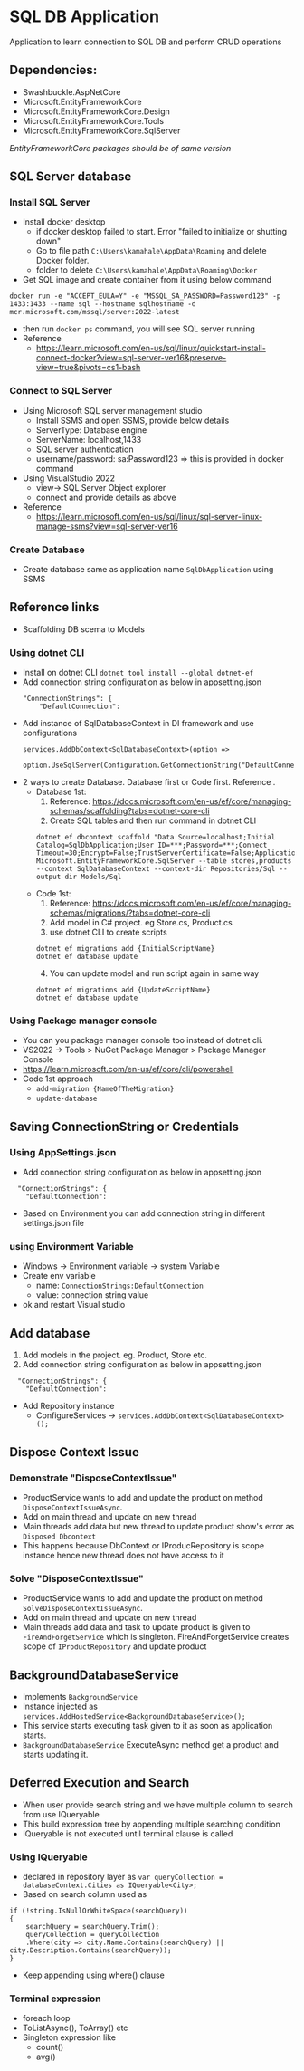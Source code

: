 ﻿# SQL DB Application

Application to learn connection to SQL DB and perform CRUD operations

## Dependencies:
- Swashbuckle.AspNetCore
- Microsoft.EntityFrameworkCore
- Microsoft.EntityFrameworkCore.Design
- Microsoft.EntityFrameworkCore.Tools
- Microsoft.EntityFrameworkCore.SqlServer

*EntityFrameworkCore packages should be of same version*

## SQL Server database

### Install SQL Server
- Install docker desktop
  - if docker desktop failed to start. Error "failed to initialize or shutting down"
  - Go to file path `C:\Users\kamahale\AppData\Roaming` and delete Docker folder.
  - folder to delete `C:\Users\kamahale\AppData\Roaming\Docker` 
- Get SQL image and create container from it using below command

```
docker run -e "ACCEPT_EULA=Y" -e "MSSQL_SA_PASSWORD=Password123" -p 1433:1433 --name sql --hostname sqlhostname -d mcr.microsoft.com/mssql/server:2022-latest
```
- then run `docker ps` command, you will see SQL server running
- Reference
  - https://learn.microsoft.com/en-us/sql/linux/quickstart-install-connect-docker?view=sql-server-ver16&preserve-view=true&pivots=cs1-bash

### Connect to SQL Server

- Using Microsoft SQL server management studio
  - Install SSMS and open SSMS, provide below details
  - ServerType: Database engine
  - ServerName: localhost,1433
  - SQL server authentication
  - username/password: sa:Password123 => this is provided in docker command
- Using VisualStudio 2022
  - view-> SQL Server Object explorer
  - connect and provide details as above
- Reference
  - https://learn.microsoft.com/en-us/sql/linux/sql-server-linux-manage-ssms?view=sql-server-ver16

### Create Database
- Create database same as application name `SqlDbApplication` using SSMS

## Reference links
- Scaffolding DB scema to Models

### Using dotnet CLI 
- Install on dotnet CLI `dotnet tool install --global dotnet-ef`
- Add connection string configuration as below in appsetting.json
  ```
  "ConnectionStrings": {
      "DefaultConnection":
  ```
- Add instance of SqlDatabaseContext in DI framework and use configurations
  ```
  services.AddDbContext<SqlDatabaseContext>(option => 
              option.UseSqlServer(Configuration.GetConnectionString("DefaultConnection")));
  ```
- 2 ways to create Database. Database first or Code first. Reference .
  - Database 1st: 
    1) Reference: https://docs.microsoft.com/en-us/ef/core/managing-schemas/scaffolding?tabs=dotnet-core-cli
    2) Create SQL tables and then run command in dotnet CLI
      ```
      dotnet ef dbcontext scaffold "Data Source=localhost;Initial Catalog=SqlDbApplication;User ID=***;Password=***;Connect Timeout=30;Encrypt=False;TrustServerCertificate=False;ApplicationIntent=ReadWrite;MultiSubnetFailover=False" Microsoft.EntityFrameworkCore.SqlServer --table stores,products --context SqlDatabaseContext --context-dir Repositories/Sql --output-dir Models/Sql
      ```
  - Code 1st: 
    1) Reference: https://docs.microsoft.com/en-us/ef/core/managing-schemas/migrations/?tabs=dotnet-core-cli
    2) Add model in C# project. eg Store.cs, Product.cs
    3) use dotnet CLI to create scripts
      ```
      dotnet ef migrations add {InitialScriptName}
      dotnet ef database update
      ```
    4) You can update model and run script again in same way
      ```
      dotnet ef migrations add {UpdateScriptName}
      dotnet ef database update
      ```

### Using Package manager console
- You can you package manager console too instead of dotnet cli.
- VS2022 -> Tools > NuGet Package Manager > Package Manager Console 
- https://learn.microsoft.com/en-us/ef/core/cli/powershell
- Code 1st approach
  - `add-migration {NameOfTheMigration}`
  - `update-database`

## Saving ConnectionString or Credentials

### Using AppSettings.json
- Add connection string configuration as below in appsetting.json
```
  "ConnectionStrings": {
    "DefaultConnection":
```
- Based on Environment you can add connection string in different settings.json file

### using Environment Variable
- Windows -> Environment variable -> system Variable
- Create env variable
  - name: `ConnectionStrings:DefaultConnection`
  - value: connection string value
- ok and restart Visual studio

## Add database
1) Add models in the project. eg. Product, Store etc.
2) Add connection string configuration as below in appsetting.json
```
  "ConnectionStrings": {
    "DefaultConnection":
```


- Add Repository instance 
  - ConfigureServices -> `services.AddDbContext<SqlDatabaseContext>();`


## Dispose Context Issue

### Demonstrate "DisposeContextIssue"
- ProductService wants to add and update the product on method `DisposeContextIssueAsync`.
- Add on main thread and update on new thread
- Main threads add data but new thread to update product show's error as `Disposed Dbcontext`
- This happens because DbContext or IProducRepository is scope instance hence new thread does not have access to it


### Solve "DisposeContextIssue"

- ProductService wants to add and update the product on method `SolveDisposeContextIssueAsync`.
- Add on main thread and update on new thread
- Main threads add data  and task to update product is given to `FireAndForgetService` which is singleton. FireAndForgetService creates scope of `IProductRepository` and update product

## BackgroundDatabaseService

- Implements `BackgroundService`
- Instance injected as `services.AddHostedService<BackgroundDatabaseService>();`
- This service starts executing task given to it as soon as application starts.
- `BackgroundDatabaseService` ExecuteAsync method get a product and starts updating it.

## Deferred Execution and Search

- When user provide search string and we have multiple column to search from use IQueryable<T>
- This build expression tree by appending multiple searching condition
- IQueryable<T> is not executed until terminal clause is called

### Using IQueryable<T>

- declared in repository layer as
`var queryCollection = databaseContext.Cities as IQueryable<City>;`
- Based on search column used as

```
if (!string.IsNullOrWhiteSpace(searchQuery))
{
    searchQuery = searchQuery.Trim();
    queryCollection = queryCollection
    .Where(city => city.Name.Contains(searchQuery) || city.Description.Contains(searchQuery));
}
```

- Keep appending using where() clause

### Terminal expression

- foreach loop
- ToListAsync(), ToArray() etc
- Singleton expression like
  - count()
  - avg()



